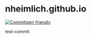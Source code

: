 # nheimlich.github.io

[![Commitizen friendly](https://img.shields.io/badge/commitizen-friendly-brightgreen.svg)](http://commitizen.github.io/cz-cli/)

test-commit
